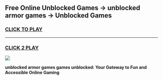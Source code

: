 
## Free Online Unblocked Games → unblocked armor games → Unblocked Games
<h3>
<a href="https://premium.freeplayer.one?title=unblocked_armor_games&ref=21F">CLICK TO PLAY</a></h3>
<hr>

<h3>
<a href="https://premium.freeplayer.one?title=unblocked_armor_games&ref=21F">CLICK 2 PLAY</a>
  
</h3>

<a href="https://premium.freeplayer.one?title=unblocked_armor_games&ref=21F/"><img src="https://clearcache.store/games.png"></a>


**unblocked armor games games unblocked: Your Gateway to Fun and Accessible Online Gaming**
